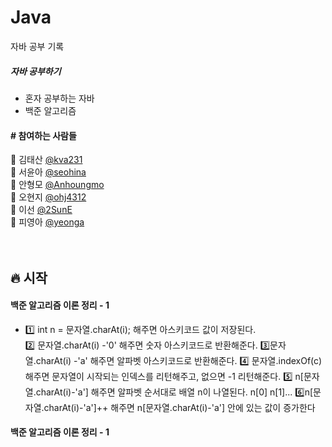 # Java
자바 공부 기록

<h5>자바 공부하기</h5>
<ul>
   <li>혼자 공부하는 자바</li>
   <li>백준 알고리즘</li>
</ul>


<h4> # 참여하는 사람들 </h4>

:man: 김태산 <a href="https://github.com/kva231"> @kva231</a> <br>
:woman: 서윤아 <a href="https://github.com/seohina"> @seohina</a> <br>
:boy: 안형모 <a href="https://github.com/Anhoungmo"> @Anhoungmo</a> <br>
:baby: 오현지 <a href="https://github.com/ohj4312"> @ohj4312</a> <br>
:princess: 이선 <a href="https://github.com/2SunE"> @2SunE</a> <br>
:girl: 피영아 <a href="https://github.com/yeonga"> @yeonga</a> <br><br><br>

## 🔥 시작

<h4>백준 알고리즘 이론 정리 - 1</h4>
<ul>
	<li>1️⃣ int n = 문자열.charAt(i);	해주면 아스키코드 값이 저장된다.</li>
	2️⃣ 문자열.charAt(i) -'0'
	해주면 숫자 아스키코드로 반환해준다.
	3️⃣문자열.charAt(i) -'a'
	해주면 알파벳 아스키코드로 반환해준다.
	4️⃣ 문자열.indexOf(c)
	해주면 문자열이 시작되는 인덱스를 리턴해주고, 없으면 -1 리턴해준다.
	5️⃣ n[문자열.charAt(i)-'a']
	해주면 알파벳 순서대로 배열 n이 나열된다. n[0] n[1]...
	6️⃣n[문자열.charAt(i)-'a']++
	해주면 n[문자열.charAt(i)-'a'] 안에 있는 값이 증가한다
</ul>

<h4>백준 알고리즘 이론 정리 - 1</h4>
